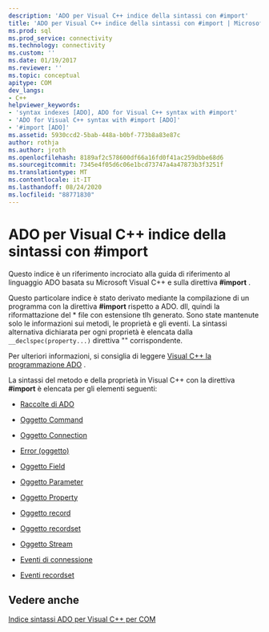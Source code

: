 ```yaml
---
description: 'ADO per Visual C++ indice della sintassi con #import'
title: 'ADO per Visual C++ indice della sintassi con #import | Microsoft Docs'
ms.prod: sql
ms.prod_service: connectivity
ms.technology: connectivity
ms.custom: ''
ms.date: 01/19/2017
ms.reviewer: ''
ms.topic: conceptual
apitype: COM
dev_langs:
- C++
helpviewer_keywords:
- 'syntax indexes [ADO], ADO for Visual C++ syntax with #import'
- 'ADO for Visual C++ syntax with #import [ADO]'
- '#import [ADO]'
ms.assetid: 5930ccd2-5bab-448a-b0bf-773b8a83e87c
author: rothja
ms.author: jroth
ms.openlocfilehash: 8189af2c578600df66a16fd0f41ac259dbbe68d6
ms.sourcegitcommit: 7345e4f05d6c06e1bcd73747a4a47873b3f3251f
ms.translationtype: MT
ms.contentlocale: it-IT
ms.lasthandoff: 08/24/2020
ms.locfileid: "88771830"
---
```

# <a name="ado-for-visual-c-syntax-index-with-import"></a>ADO per Visual C++ indice della sintassi con #import
Questo indice è un riferimento incrociato alla guida di riferimento al linguaggio ADO basata su Microsoft Visual C++ e sulla direttiva **#import** .  
  
 Questo particolare indice è stato derivato mediante la compilazione di un programma con la direttiva **#import** rispetto a ADO. dll, quindi la riformattazione del \* file con estensione tlh generato. Sono state mantenute solo le informazioni sui metodi, le proprietà e gli eventi. La sintassi alternativa dichiarata per ogni proprietà è elencata dalla `__declspec(property...)` direttiva "" corrispondente.  
  
 Per ulteriori informazioni, si consiglia di leggere [Visual C++ la programmazione ADO](../../guide/appendixes/visual-c-ado-programming.md) .  
  
 La sintassi del metodo e della proprietà in Visual C++ con la direttiva **#import** è elencata per gli elementi seguenti:  
  
-   [Raccolte di ADO](./collections-visual-c-syntax-index-with-sharpimport.md)  
  
-   [Oggetto Command](./command-visual-c-syntax-index-with-sharpimport.md)  
  
-   [Oggetto Connection](./connection-visual-c-syntax-index-with-sharpimport.md)  
  
-   [Error (oggetto)](./error-visual-c-syntax-index-with-sharpimport.md)  
  
-   [Oggetto Field](./field-visual-c-syntax-index-with-sharpimport.md)  
  
-   [Oggetto Parameter](./parameter-visual-c-syntax-index-with-sharpimport.md)  
  
-   [Oggetto Property](./property-visual-c-syntax-index-with-sharpimport.md)  
  
-   [Oggetto record](./record-visual-c-syntax-index-with-sharpimport.md)  
  
-   [Oggetto recordset](./recordset-visual-c-syntax-index-with-sharpimport.md)  
  
-   [Oggetto Stream](./stream-visual-c-syntax-index-with-sharpimport.md)  
  
-   [Eventi di connessione](./connectionevents-visual-c-syntax-index-with-sharpimport.md)  
  
-   [Eventi recordset](./recordsetevents-visual-c-syntax-index-with-sharpimport.md)  
  
## <a name="see-also"></a>Vedere anche  
 [Indice sintassi ADO per Visual C++ per COM](./ado-for-visual-c-syntax-index-for-com.md)